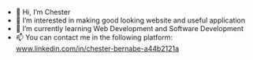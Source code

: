 - 👋 Hi, I’m Chester
- 👀 I’m interested in making good looking website and useful application
- 🌱 I’m currently learning Web Development and Software Development
- 📫 You can contact me in the following platform: www.linkedin.com/in/chester-bernabe-a44b2121a

<!---
cbernabe1/cbernabe1 is a ✨ special ✨ repository because its `README.md` (this file) appears on your GitHub profile.
You can click the Preview link to take a look at your changes.
--->
